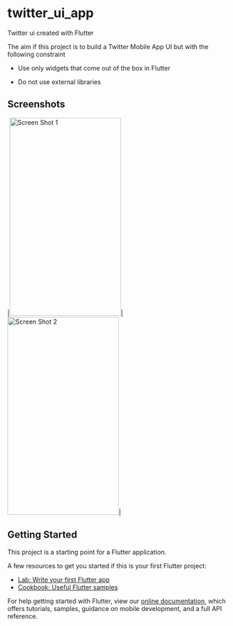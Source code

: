 # twitter_ui_app

Twitter ui created with Flutter

The aim if this project is to build a Twitter Mobile App UI but with the following constraint

* Use only widgets that come out of the box in Flutter

* Do not use external libraries

## Screenshots

|<img src="https://github.com/topeomot2/twitter-ui-app/blob/master/screenshots/home1.jpeg" alt="Screen Shot 1" width="250" height="444">|<img src="https://github.com/topeomot2/twitter-ui-app/blob/master/screenshots/menu1.jpeg" alt="Screen Shot 2" width="250" height="444">| 



## Getting Started


This project is a starting point for a Flutter application.

A few resources to get you started if this is your first Flutter project:

- [Lab: Write your first Flutter app](https://flutter.io/docs/get-started/codelab)
- [Cookbook: Useful Flutter samples](https://flutter.io/docs/cookbook)

For help getting started with Flutter, view our 
[online documentation](https://flutter.io/docs), which offers tutorials, 
samples, guidance on mobile development, and a full API reference.

